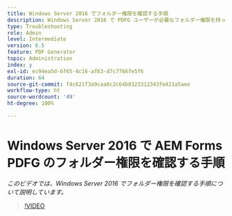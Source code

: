 ```yaml
---
title: Windows Server 2016 でフォルダー権限を確認する手順
description: Windows Server 2016 で PDFG ユーザーが必要なフォルダー権限を持っていることを確認します
type: Troubleshooting
role: Admin
level: Intermediate
version: 6.5
feature: PDF Generator
topic: Administration
index: y
exl-id: ec94ea5d-6f65-4c16-af63-d7c7766fe5f6
duration: 64
source-git-commit: f4c621f3a9caa8c2c64b8323312343fe421a5aee
workflow-type: ht
source-wordcount: '49'
ht-degree: 100%

---
```


# Windows Server 2016 で AEM Forms PDFG のフォルダー権限を確認する手順

*このビデオでは、Windows Server 2016 でフォルダー権限を確認する手順について説明しています。*

>[!VIDEO](https://video.tv.adobe.com/v/335519?quality=12&learn=on)
